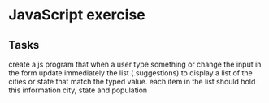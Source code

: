 # JavaScript exercise


## Tasks

create a js program that when a user type something or change the input in the form update immediately the list (.suggestions) to display a list of the cities or state that match the typed value. each item in the list should hold this information city, state and population

